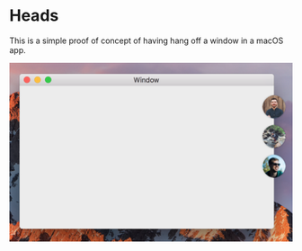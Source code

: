 # Heads

This is a simple proof of concept of having hang off a window in a macOS app.

![Screenshot](Screenshot.png)
